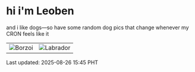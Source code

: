 # hi i'm Leoben

and i like dogs—so have some random dog pics that change whenever my CRON feels like it

|  |  |
|--------|----------|
| ![Borzoi](https://random-dog-vercel.vercel.app/api/random-borzoi?v=1756194300) | ![Labrador](https://random-dog-vercel.vercel.app/api/random-labrador?v=1756194300) |

Last updated: 2025-08-26 15:45 PHT
